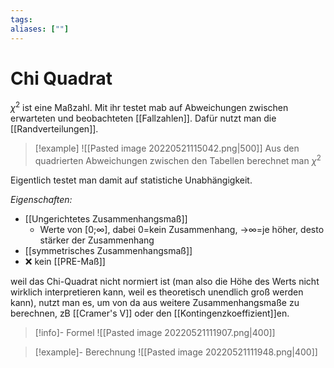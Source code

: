 ```yaml
---
tags:
aliases: [""]
---
```


# Chi Quadrat
$\chi^2$ ist eine Maßzahl. Mit ihr testet mab auf Abweichungen zwischen erwarteten und beobachteten [[Fallzahlen]].
Dafür nutzt man die [[Randverteilungen]].
> [!example]
> ![[Pasted image 20220521115042.png|500]]
> Aus den quadrierten Abweichungen zwischen den Tabellen berechnet man $\chi^2$

Eigentlich testet man damit auf statistiche Unabhängigkeit.

*Eigenschaften:*
- [[Ungerichtetes Zusammenhangsmaß]]
	- Werte von [0;∞], dabei 0=kein Zusammenhang, ->∞=je höher, desto stärker der Zusammenhang
- [[symmetrisches Zusammenhangsmaß]]
- ❌ kein [[PRE-Maß]]

weil das Chi-Quadrat nicht normiert ist (man also die Höhe des Werts nicht wirklich interpretieren kann, weil es theoretisch unendlich groß werden kann), nutzt man es, um von da aus weitere Zusammenhangsmaße zu berechnen, zB [[Cramer's V]] oder den [[Kontingenzkoeffizient]]en.
> [!info]- Formel
> ![[Pasted image 20220521111907.png|400]]

> [!example]- Berechnung
> ![[Pasted image 20220521111948.png|400]]
